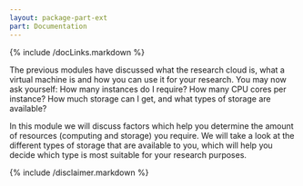 ```yaml
---
layout: package-part-ext
part: Documentation
---
```

{% include /docLinks.markdown %}

The previous modules have discussed what the research cloud is, what a virtual machine is and how you can use it for your research. You may now ask yourself: How many instances do I require? How many CPU cores per instance? How much storage can I get, and what types of storage are available? 

In this module we will discuss factors which help you determine the amount of resources (computing and storage) you require. We will take a look at the different types of storage that are available to you, which will help you decide which type is most suitable for your research purposes. 

{% include /disclaimer.markdown %}
